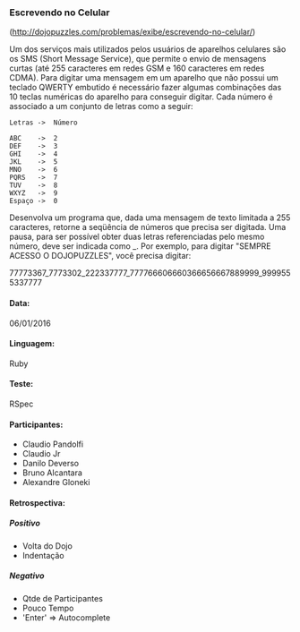 ### Escrevendo no Celular

(http://dojopuzzles.com/problemas/exibe/escrevendo-no-celular/)

Um dos serviços mais utilizados pelos usuários de aparelhos celulares são os SMS (Short Message Service), que permite o envio de mensagens curtas (até 255 caracteres em redes GSM e 160 caracteres em redes CDMA).
Para digitar uma mensagem em um aparelho que não possui um teclado QWERTY embutido é necessário fazer algumas combinações das 10 teclas numéricas do aparelho para conseguir digitar. Cada número é associado a um conjunto de letras como a seguir:

    Letras ->  Número
    
    ABC    ->  2
    DEF    ->  3
    GHI    ->  4
    JKL    ->  5
    MNO    ->  6
    PQRS   ->  7
    TUV    ->  8
    WXYZ   ->  9
    Espaço ->  0

Desenvolva um programa que, dada uma mensagem de texto limitada a 255 caracteres, retorne a seqüência de números que precisa ser digitada. Uma pausa, para ser possível obter duas letras referenciadas pelo mesmo número, deve ser indicada como _.
Por exemplo, para digitar "SEMPRE ACESSO O DOJOPUZZLES", você precisa digitar:

77773367_7773302_222337777_777766606660366656667889999_9999555337777

#### Data:

06/01/2016

#### Linguagem:

Ruby

#### Teste:

RSpec

#### Participantes:

* Claudio Pandolfi
* Claudio Jr
* Danilo Deverso
* Bruno Alcantara
* Alexandre Gloneki

#### Retrospectiva:

##### Positivo

* Volta do Dojo
* Indentação

##### Negativo

* Qtde de Participantes
* Pouco Tempo
* 'Enter' => Autocomplete

